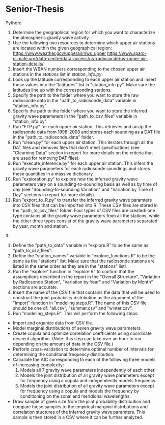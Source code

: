 # Senior-Thesis

Python:
1. Determine the geographical region for which you want to characterize the atmospheric gravity wave activity.
2. Use the following two resources to determine which upper air stations are located within the given geographical region:
https://www.weather.gov/upperair/nws_upper 
https://www.sparc-climate.org/data-centre/data-access/us-radiosonde/us-upper-air-station-details/
3. Insert the WBAN numbers corresponding to the chosen upper air stations in the _stations_ list in _station_info.py_.
4. Look up the latitude corresponding to each upper air station and insert these values into the "latitudes" list in "station_info.py". Make sure the latitudes line up with the corresponding stations.
5. Specify the path to the folder where you want to store the raw radiosonde data in the "path_to_radiosonde_data" variable in "station_info.py". 
6. Specify the path to the folder where you want to store the inferred gravity wave parameters in the "path_to_csv_files" variable in "station_info.py". 
7. Run "FTP.py" for each upper air station. This retrieves and unzip the radiosonde data from 1998-2008 and stores each sounding as a DAT file in the "path_to_radiosonde_data" folder. 
8. Run "clean.py" for each upper air station. This iterates through all the DAT files and removes files that don't meet specifications (see "Clearning Data" section in report for more details on the criteria that are used for removing DAT files). 
9. Run "execute_inference.py" for each upper air station. This infers the gravity wave parameters for each radiosonde soundings and stores these quantities in a massive dictionary.
10. Run "exploration.py" to explore how the inferred gravity wave parameters vary on a sounding-to-sounding basis as well as by time of day (see "Sounding-to-sounding Variation" and "Variation by Time of Day" sections in report for more details). 
11. Run "export_to_R.py" to transfer the inferred gravity wave paramters into CSV files that can be imported into R. These CSV files are stored in the "path_to_csv_files" folder. Four types of CSV files are created: one type contains all the gravity wave parameters from all the stations, while the other three types consist of the gravity wave parameters separated by year, month and station.

R:
1. Define the "path_to_data" variable in "explore.R" to be the same as "path_to_csv_files". 
2. Define the "station_names" variable in "explore_functions.R" to be the same as the "stations" list. Make sure that the radiosonde stations are listed in the same order as they are in the "stations" list!
3. Run the "explore" function in "explore.R" to confirm that the assumptions described in the report in the "Overall Structure", "Variation by Radiosonde Station", "Variation by Year" and "Variation by Month" sections are accurate. 
4. Insert the name of the CSV file that contains the data that will be used to construct the joint probability distribution as the argument of the "import" function in "modeling steps.R". The name of this CSV file should be one of: "all.csv", "summer.csv" and "winter.csv". 
5. Run "modeling_steps.R". This will perform the following steps:
  * Import and organize data from CSV file.
  * Model marginal distributions of seven gravity wave parameters.
  * Create copula and optimize correlation coefficients using coordinate descent algorithm. (Note: this step can take over an hour to run depending on the amount of data in the CSV file.)
  * Perform cross-validation to determine optimal number of intervals for determining the conditonal frequency distribution.
  * Calculate the AIC corresponding to each of the following three models of increasing complexity:
    1.  Models all 7 gravity wave parameters independently of each other.
    2. Models the joint distribution of all gravity wave parameters except for frequency using a copula and independently models frequency. 
    3. Models the joint distribution of all gravity wave parameters except for frequency using a copula and models the frequency by conditioning on the zonal and meridional wavelengths. 
  * Draw sample of given size from the joint probability distribution and compare these samples to the empirical marginal distributions and correlation stuctures of the inferred gravity wave paramters. This sample is then stored in a CSV where it can be further analyzed.

